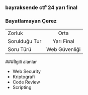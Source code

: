 

### bayraksende ctf'24 yarı final 
### Bayatlamayan Çerez

|    |  |
| ------------- |:-------------:|
| Zorluk        | Orta          |
| Sorulduğu Tur | Yarı Final    |
| Soru Türü     | Web Güvenliği |



###İlgili alanlar
- Web Security
- Kriptografi
- Code Review
- Scripting 



